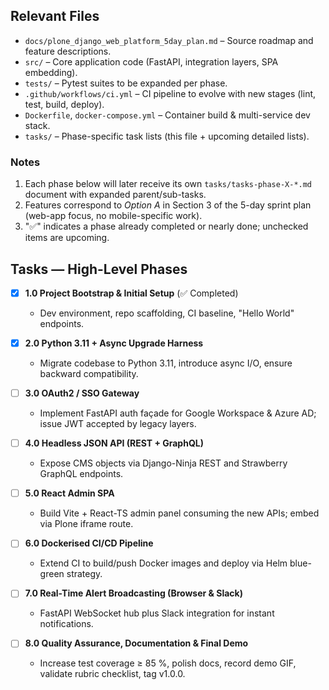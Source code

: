## Relevant Files

- `docs/plone_django_web_platform_5day_plan.md` – Source roadmap and feature descriptions.
- `src/` – Core application code (FastAPI, integration layers, SPA embedding).
- `tests/` – Pytest suites to be expanded per phase.
- `.github/workflows/ci.yml` – CI pipeline to evolve with new stages (lint, test, build, deploy).
- `Dockerfile`, `docker-compose.yml` – Container build & multi-service dev stack.
- `tasks/` – Phase-specific task lists (this file + upcoming detailed lists).

### Notes

1. Each phase below will later receive its own `tasks/tasks-phase-X-*.md` document with expanded parent/sub-tasks.
2. Features correspond to *Option A* in Section 3 of the 5-day sprint plan (web-app focus, no mobile-specific work).
3. "✅" indicates a phase already completed or nearly done; unchecked items are upcoming.

## Tasks — High-Level Phases

- [x] **1.0 Project Bootstrap & Initial Setup** (✅ Completed)
  - Dev environment, repo scaffolding, CI baseline, "Hello World" endpoints.

- [x] **2.0 Python 3.11 + Async Upgrade Harness**
  - Migrate codebase to Python 3.11, introduce async I/O, ensure backward compatibility.

- [ ] **3.0 OAuth2 / SSO Gateway**
  - Implement FastAPI auth façade for Google Workspace & Azure AD; issue JWT accepted by legacy layers.

- [ ] **4.0 Headless JSON API (REST + GraphQL)**
  - Expose CMS objects via Django-Ninja REST and Strawberry GraphQL endpoints.

- [ ] **5.0 React Admin SPA**
  - Build Vite + React-TS admin panel consuming the new APIs; embed via Plone iframe route.

- [ ] **6.0 Dockerised CI/CD Pipeline**
  - Extend CI to build/push Docker images and deploy via Helm blue-green strategy.

- [ ] **7.0 Real-Time Alert Broadcasting (Browser & Slack)**
  - FastAPI WebSocket hub plus Slack integration for instant notifications.

- [ ] **8.0 Quality Assurance, Documentation & Final Demo**
  - Increase test coverage ≥ 85 %, polish docs, record demo GIF, validate rubric checklist, tag v1.0.0.
